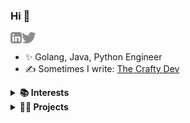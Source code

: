 ### Hi 👋

<a href='https://www.linkedin.com/in/andreea-diana-darie-8b8b63ab/'><img align='left' alt="linkedin" src="static/linkedin.svg" height='18px'/></a>
<a href='https://bsky.app/profile/thecraftydev.substack.com'><img align='left' alt="twitter" src="static/twitter.svg" height='18px'/></a>
<br />

- ✨ Golang, Java, Python Engineer
- ✍️ Sometimes I write: [The Crafty Dev](https://thecraftydev.substack.com/)

<details>
<summary><b>📚 Interests</b></summary>

- Backend Development
- Building Distributed Systems
- Scaling Cloud Architectures
- Data Engineering
  <br />
</details>

<details>
<summary><b>👩‍💻 Projects</b></summary>

#### GO PROJECTS

- [Bloom Filter Implementation](https://github.com/yumed15/go-projects/tree/main/bloom-filter)
- [Cron Interpreter](https://github.com/yumed15/go-projects/tree/main/cron-parser)
- [Escape Analysis Formatter](https://github.com/yumed15/go-projects/tree/main/escape-analysis)
<br />
</details>
